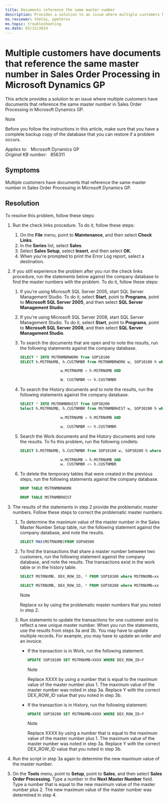 ```yaml
---
title: Documents reference the same master number
description: Provides a solution to an issue where multiple customers have documents that reference the same master number in Sales Order Processing in Microsoft Dynamics GP.
ms.reviewer: theley, ppeterso
ms.topic: troubleshooting
ms.date: 03/13/2024
---
```

# Multiple customers have documents that reference the same master number in Sales Order Processing in Microsoft Dynamics GP

This article provides a solution to an issue where multiple customers have documents that reference the same master number in Sales Order Processing in Microsoft Dynamics GP.

> [!NOTE]
> Before you follow the instructions in this article, make sure that you have a complete backup copy of the database that you can restore if a problem occurs.

_Applies to:_ &nbsp; Microsoft Dynamics GP  
_Original KB number:_ &nbsp; 856311

## Symptoms

Multiple customers have documents that reference the same master number in Sales Order Processing in Microsoft Dynamics GP.

## Resolution

To resolve this problem, follow these steps:

1. Run the check links procedure. To do it, follow these steps:
    1. On the **File** menu, point to **Maintenance**, and then select **Check Links**.
    2. In the **Series** list, select **Sales**.
    3. Select **Sales Setup**, select **Insert**, and then select **OK**.
    4. When you're prompted to print the Error Log report, select a destination.
2. If you still experience the problem after you run the check links procedure, run the statements below against the company database to find the master numbers with the problem. To do it, follow these steps:
    1. If you're using Microsoft SQL Server 2005, start SQL Server Management Studio. To do it, select
    **Start**, point to **Programs**, point to **Microsoft SQL Server 2005**, and then select **SQL Server Management Studio**.
    2. If you're using Microsoft SQL Server 2008, start SQL Server Management Studio. To do it, select
    **Start**, point to **Programs**, point to **Microsoft SQL Server 2008**, and then select **SQL Server Management Studio**.
    3. To search the documents that are open and to note the results, run the following statements against the company database.

        ```sql
        SELECT * INTO MSTRNMBRWORK from SOP10100
        SELECT h.MSTRNUMB, h.CUSTNMBR from MSTRNMBRWORK w, SOP10100 h where
        
                          w.MSTRNUMB = h.MSTRNUMB AND
        
                          W. CUSTNMBR <> h.CUSTNMBR
        ```

    4. To search the History documents and to note the results, run the following statements against the company database.

        ```sql
        SELECT * INTO MSTRNMBRHIST from SOP30200
        Select h.MSTRNUMB, h.CUSTNMBR from MSTRNMBRHIST w, SOP30200 h where
        
                          w.MSTRNUMB = h.MSTRNUMB AND
        
                          w. CUSTNMBR <> h.CUSTNMBR
        ```

    5. Search the Work documents and the History documents and note the results. To fix this problem, run the following cmdlets:

        ```sql
        SELECT h.MSTRNUMB, h.CUSTNMBR from SOP10100 w, SOP30200 h where
        
                          w.MSTRNUMB = h.MSTRNUMB AND
                          w. CUSTNMBR <> h.CUSTNMBR
        ```

    6. To delete the temporary tables that were created in the previous steps, run the following statements against the company database.

        ```sql
        DROP TABLE MSTRNMBRWORK
        
        DROP TABLE MSTRNMBRHIST
        ```

3. The results of the statements in step 2 provide the problematic master numbers. Follow these steps to correct the problematic master numbers:

    1. To determine the maximum value of the master number in the Sales Master Number Setup table, run the following statement against the company database, and note the results.

        ```sql
        SELECT MAX(MSTRNUMB)FROM SOP40500
        ```

    2. To find the transactions that share a master number between two customers, run the following statement against the company database, and note the results. The transactions exist in the work table or in the history table.

        ```sql
        SELECT MSTRNUMB, DEX_ROW_ID, * FROM SOP10100 where MSTRNUMB=xx

        SELECT MSTRNUMB, DEX_ROW_ID, * FROM SOP30200 where MSTRNUMB=xx
        ```

        > [!NOTE]
        > Replace xx by using the problematic master numbers that you noted in step 2.
    3. Run statements to update the transactions for one customer and to reflect a new unique master number. When you run the statements, use the results from steps 3a and 3b. You may have to update multiple records. For example, you may have to update an order and an invoice.

        - If the transaction is in Work, run the following statement.

            ```sql
            UPDATE SOP10100 SET MSTRNUMB=XXXX WHERE DEX_ROW_ID=Y
            ```

            > [!NOTE]
            > Replace XXXX by using a number that is equal to the maximum value of the master number plus 1. The maximum value of the master number was noted in step 3a. Replace Y with the correct DEX_ROW_ID value that you noted in step 3b.

        - If the transaction is in History, run the following statement.

            ```sql
            UPDATE SOP30200 SET MSTRNUMB=XXXX WHERE DEX_ROW_ID=Y
            ```

            > [!NOTE]
            > Replace XXXX by using a number that is equal to the maximum value of the master number plus 1. The maximum value of the master number was noted in step 3a. Replace Y with the correct DEX_ROW_ID value that you noted in step 3b.
4. Run the script in step 3a again to determine the new maximum value of the master number.
5. On the **Tools** menu, point to **Setup**, point to **Sales**, and then select **Sales Order Processing**. Type a number in the **Next Master Number** field. Type a number that is equal to the new maximum value of the master number plus 2. The new maximum value of the master number was determined in step 4.
